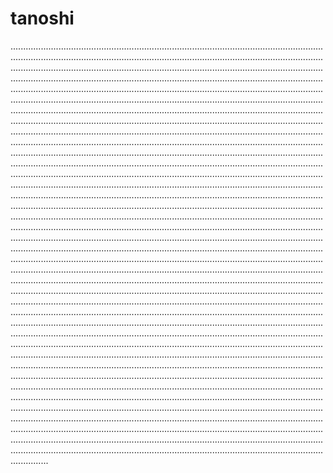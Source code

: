# tanoshi
...................................................................................................................................................................................................................................................................................................................................................................................................................................................................................................................................................................................................................................................................................................................................................................................................................................................................................................................................................................................................................................................................................................................................................................................................................................................................................................................................................................................................................................................................................................................................................................................................................................................................................................................................................................................................................................................................................................................................................................................................................................................................................................................................................................................................................................................................................................................................................................................................................................................................................................................................................................................................................................................................................................................................................................................................................................................................................................................................................................................................................................................................................................................................................................................................................................................................................................................................................................................................................................................................................................................................................................................................................................................................................................................................................................................................................................................................................................................................................................................................................................................................................................................................................................................................................................................................................................................................................................................................................................................................................................................................................................................................................................................................................................................................................................................................................................................................................................................................................................................................................................................